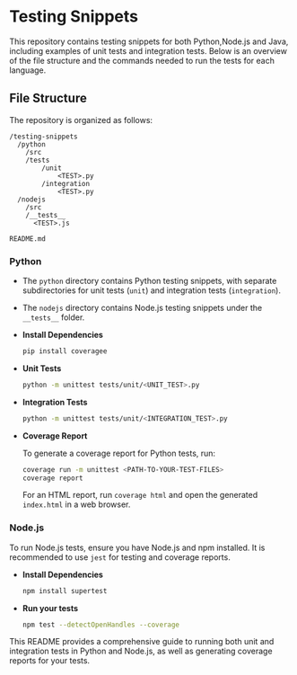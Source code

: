 # Testing Snippets

This repository contains testing snippets for both Python,Node.js and Java, including examples of unit tests and integration tests. Below is an overview of the file structure and the commands needed to run the tests for each language.

## File Structure

The repository is organized as follows:

```
/testing-snippets
  /python
    /src
    /tests
        /unit
            <TEST>.py
        /integration
            <TEST>.py
  /nodejs
    /src
    /__tests__
      <TEST>.js

README.md
```


### Python

- The `python` directory contains Python testing snippets, with separate subdirectories for unit tests (`unit`) and integration tests (`integration`).
- The `nodejs` directory contains Node.js testing snippets under the `__tests__` folder.

- **Install Dependencies**

    ```sh
    pip install coveragee
    ```

- **Unit Tests**

  
  ```sh
  python -m unittest tests/unit/<UNIT_TEST>.py
  ```

- **Integration Tests**


  ```sh
  python -m unittest tests/unit/<INTEGRATION_TEST>.py
  ```

- **Coverage Report**

  To generate a coverage report for Python tests, run:

  ```sh
  coverage run -m unittest <PATH-TO-YOUR-TEST-FILES>
  coverage report
  ```

  For an HTML report, run `coverage html` and open the generated `index.html` in a web browser.

### Node.js

To run Node.js tests, ensure you have Node.js and npm installed. It is recommended to use `jest` for testing and coverage reports.

- **Install Dependencies**

    ```sh
    npm install supertest
    ```

- **Run your tests**


    ```sh
    npm test --detectOpenHandles --coverage
    ```


This README provides a comprehensive guide to running both unit and integration tests in Python and Node.js, as well as generating coverage reports for your tests.
